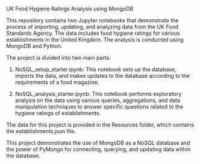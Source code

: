 UK Food Hygiene Ratings Analysis using MongoDB

This repository contains two Jupyter notebooks that demonstrate the process of importing, updating, and analyzing data from the UK Food Standards Agency. The data includes food hygiene ratings for various establishments in the United Kingdom. The analysis is conducted using MongoDB and Python.

The project is divided into two main parts:

1. NoSQL_setup_starter.ipynb: This notebook sets up the database, imports the data, and makes updates to the database according to the requirements of a food magazine.

2. NoSQL_analysis_starter.ipynb: This notebook performs exploratory analysis on the data using various queries, aggregations, and data manipulation techniques to answer specific questions related to the hygiene ratings of establishments.

The data for this project is provided in the Resources folder, which contains the establishments.json file.

This project demonstrates the use of MongoDB as a NoSQL database and the power of PyMongo for connecting, querying, and updating data within the database.
